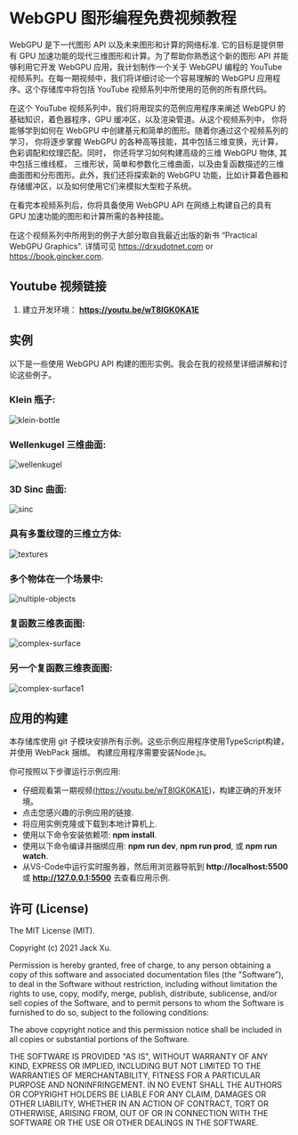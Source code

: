 # WebGPU 图形编程免费视频教程 

WebGPU 是下一代图形 API 以及未来图形和计算的网络标准. 它的目标是提供带有 GPU 加速功能的现代三维图形和计算。为了帮助你熟悉这个新的图形 API 并能够利用它开发 WebGPU 应用，我计划制作一个关于 WebGPU 编程的 YouTube 视频系列。在每一期视频中，我们将详细讨论一个容易理解的 WebGPU 应用程序。这个存储库中将包括 YouTube 视频系列中所使用的范例的所有原代码。 

在这个 YouTube 视频系列中，我们将用现实的范例应用程序来阐述 WebGPU 的基础知识，着色器程序，GPU 缓冲区，以及渲染管道。从这个视频系列中， 你将能够学到如何在 WebGPU 中创建基元和简单的图形。随着你通过这个视频系列的学习， 你将逐步掌握 WebGPU 的各种高等技能，其中包括三维变换，光计算，色彩调配和纹理匹配。同时， 你还将学习如何构建高级的三维 WebGPU 物体, 其中包括三维线框， 三维形状，简单和参数化三维曲面，以及由复函数描述的三维曲面图和分形图形。此外，我们还将探索新的 WebGPU 功能，比如计算着色器和存储缓冲区，以及如何使用它们来模拟大型粒子系统。

在看完本视频系列后，你将具备使用 WebGPU API 在网络上构建自己的具有 GPU 加速功能的图形和计算所需的各种技能。 

在这个视频系列中所用到的例子大部分取自我最近出版的新书 “Practical WebGPU Graphics". 详情可见 https://drxudotnet.com or https://book.gincker.com.  

## Youtube 视频链接

1. 建立开发环境： **https://youtu.be/wT8IGK0KA1E**

## 实例
以下是一些使用 WebGPU API 构建的图形实例。我会在我的视频里详细讲解和讨论这些例子。

### Klein 瓶子:
![klein-bottle](assets/klein-bottle.png)

### Wellenkugel 三维曲面:  
![wellenkugel](assets/wellenkugel.png) 

### 3D Sinc 曲面:
![sinc](assets/sinc.png) 

### 具有多重纹理的三维立方体:
![textures](assets/textures.png) 

### 多个物体在一个场景中:
![nultiple-objects](assets/multiple-objects.png) 

### 复函数三维表面图:
![complex-surface](assets/complex-surface.png) 

### 另一个复函数三维表面图:
![complex-surface1](assets/complex-surface1.png) 

## 应用的构建

本存储库使用 git 子模块安排所有示例。这些示例应用程序使用TypeScript构建，并使用 WebPack 捆绑。 构建应用程序需要安装Node.js。

你可按照以下步骤运行示例应用:

* 仔细观看第一期视频(https://youtu.be/wT8IGK0KA1E)，构建正确的开发环境。
* 点击您感兴趣的示例应用的链接.
* 将应用实例克隆或下载到本地计算机上.
* 使用以下命令安装依赖项: **npm install**.
* 使用以下命令编译并捆绑应用: **npm run dev**, **npm run prod**, 或 **npm run watch**.
* 从VS-Code中运行实时服务器，然后用浏览器导航到 **http://localhost:5500** 或 **http://127.0.0.1:5500** 去查看应用示例.

## 许可 (License)

The MIT License (MIT).

Copyright (c) 2021 Jack Xu.

Permission is hereby granted, free of charge, to any person obtaining a copy of this software and associated documentation files (the "Software"), to deal in the Software without restriction, including without limitation the rights to use, copy, modify, merge, publish, distribute, sublicense, and/or sell copies of the Software, and to permit persons to whom the Software is furnished to do so, subject to the following conditions:

The above copyright notice and this permission notice shall be included in all copies or substantial portions of the Software.

THE SOFTWARE IS PROVIDED "AS IS", WITHOUT WARRANTY OF ANY KIND, EXPRESS OR IMPLIED, INCLUDING BUT NOT LIMITED TO THE WARRANTIES OF MERCHANTABILITY, FITNESS FOR A PARTICULAR PURPOSE AND NONINFRINGEMENT. IN NO EVENT SHALL THE AUTHORS OR COPYRIGHT HOLDERS BE LIABLE FOR ANY CLAIM, DAMAGES OR OTHER LIABILITY, WHETHER IN AN ACTION OF CONTRACT, TORT OR OTHERWISE, ARISING FROM, OUT OF OR IN CONNECTION WITH THE SOFTWARE OR THE USE OR OTHER DEALINGS IN THE SOFTWARE.
 
